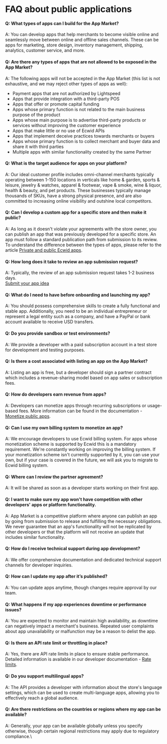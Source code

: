 # FAQ about public applications

#### Q: What types of apps can I build for the App Market?

A: You can develop apps that help merchants to become visible online and seamlessly move between online and offline sales channels. These can be apps for marketing, store design, inventory management, shipping, analytics, customer service, and more.

#### Q: Are there any types of apps that are not allowed to be exposed in the App Market?

A: The following apps will not be accepted in the App Market (this list is not exhaustive, and we may reject other types of apps as well):

* Payment apps that are not authorized by Lightspeed&#x20;
* Apps that provide integration with a third-party POS
* Apps that offer or promote capital funding
* Apps whose primary function is not related to the main business purpose of the product
* Apps whose main purpose is to advertise third-party products or services without improving the customer experience
* Apps that make little or no use of Ecwid APIs
* Apps that implement deceive practices towards merchants or buyers
* Apps whose primary function is to collect merchant and buyer data and share it with third parties
* Multiple apps with similar functionality created by the same Partner

#### Q: What is the target audience for apps on your platform?

A: Our ideal customer profile includes omni-channel merchants typically operating between 1-150 locations in verticals like home & garden, sports & leisure, jewelry & watches, apparel & footwear, vape & smoke, wine & liquor, health & beauty, and pet products. These businesses typically manage thousands of SKUs, have a strong physical presence, and are also committed to increasing online visibility and outshine local competitors.

#### Q: Can I develop a custom app for a specific store and then make it public?

A: As long as it doesn't violate your agreements with the store owner, you can publish an app that was previously developed for a specific store. An app must follow a standard publication path from submission to its review. To understand the difference between the types of apps, please refer to the article [Private and public Ecwid apps](../develop-apps/private-and-public-ecwid-apps.md).

#### Q: How long does it take to review an app submission request?

A: Typically, the review of an app submission request takes 1-2 business days. \
[Submit your app idea](https://portal.ecwid.com/en-us/app-market-request)

#### Q: What do I need to have before onboarding and launching my app?

A: You should possess comprehensive skills to create a fully functional and stable app. Additionally, you need to be an individual entrepreneur or represent a legal entity such as a company, and have a PayPal or bank account available to receive USD transfers.

#### Q: Do you provide sandbox or test environments?

A: We provide a developer with a paid subscription account in a test store for development and testing purposes.

#### Q: Is there a cost associated with listing an app on the App Market?

A: Listing an app is free, but a developer should sign a partner contract which includes a revenue-sharing model based on app sales or subscription fees.

#### Q: How do developers earn revenue from apps?

A: Developers can monetize apps through recurring subscriptions or usage-based fees. More information can be found in the documentation - [Monetize public apps](monetize-public-apps.md).

#### Q: Can I use my own billing system to monetize an app?

A: We encourage developers to use Ecwid billing system. For apps whose monetization scheme is supported by Ecwid this is a mandatory requirement. We're constantly working on improving the billing system. If your monetization scheme isn't currently supported by it, you can use your own, but if your case is covered in the future, we will ask you to migrate to Ecwid billing system.

#### Q: Where can I review the partner agreement?

A: It will be shared as soon as a developer starts working on their first app.

#### Q: I want to make sure my app won't have competition with other developers' apps or platform functionality.

A: App Market is a competitive platform where anyone can publish an app by going from submission to release and fulfilling the necessary obligations. We never guarantee that an app's functionality will not be replicated by other developers or that the platform will not receive an update that includes similar functionality.

#### Q: How do I receive technical support during app development?

A: We offer comprehensive documentation and dedicated technical support channels for developer inquiries.

#### Q: How can I update my app after it’s published?

A: You can update apps anytime, though changes require approval by our team.

#### Q: What happens if my app experiences downtime or performance issues?

A: You are expected to monitor and maintain high availability, as downtime can negatively impact a merchant's business. Repeated user complaints about app unavailability or malfunction may be a reason to delist the app.

#### Q: Is there an API rate limit or throttling in place?

A: Yes, there are API rate limits in place to ensure stable performance. Detailed information is available in our developer documentation - [Rate limits](https://app.gitbook.com/s/G9n5VxMY9T0Ob3D56PSD/rest-api/rest-api-overview).

#### Q: Do you support multilingual apps?

A: The API provides a developer with information about the store's language settings, which can be used to create multi-language apps, allowing you to effectively reach a global audience.

#### Q: Are there restrictions on the countries or regions where my app can be available?

A: Generally, your app can be available globally unless you specify otherwise, though certain regional restrictions may apply due to regulatory compliance.\
